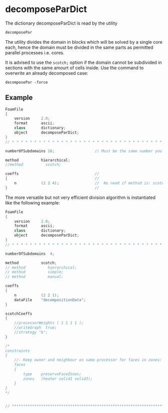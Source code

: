 # decomposeParDict

The dictionary decomposeParDict is read by the utility

```sh
decomposePar
```
The utility divides the domain in blocks which will
be solved by a single core each, hence the domain must be divided in the same parts as permitted parallel processes i.e. cores.

It is advised to use the ```scotch;``` option
if the domain cannot be subdivided in sections with the same amourt of cells inside.
Use the command to overwrite an already decomposed case:

```console
decomposePar -force
```
## Example

```c++
FoamFile
{
    version     2.0;
    format      ascii;
    class       dictionary;
    object      decomposeParDict;
}
// * * * * * * * * * * * * * * * * * * * * * * * * * * * * * * * * * * * * * //

numberOfSubdomains 16;                  // Must be the same number you will during your simulation resolution

method          hierarchical;          
//method          scotch;

coeffs                                  //
{                                       //
    n           (2 2 4);                //  No need if method is: scotch
}                                       //

```
The more versatile but not very efficient division algorithm is instantiated like the following example:

```c++
FoamFile
{
    version     2.0;
    format      ascii;
    class       dictionary;
    object      decomposeParDict;
}
// * * * * * * * * * * * * * * * * * * * * * * * * * * * * * * * * * * * * * //

numberOfSubdomains  4;

method          scotch;
// method          hierarchical;
// method          simple;
// method          manual;

coeffs
{
    n           (2 2 1);
    dataFile    "decompositionData";
}

scotchCoeffs
{
    //processorWeights ( 1 1 1 1 );
    //writeGraph  true;
    //strategy "b";
}

/*
constraints
{
    //- Keep owner and neighbour on same processor for faces in zones:
    faces
    {
        type    preserveFaceZones;
        zones   (heater solid1 solid3);
    }
}
*/


// ************************************************************************* //
```
